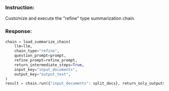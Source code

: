 ### Instruction:
Customize and execute the "refine" type summarization chain.

### Response:
```python
chain = load_summarize_chain(
    llm=llm,
    chain_type="refine",
    question_prompt=prompt,
    refine_prompt=refine_prompt,
    return_intermediate_steps=True,
    input_key="input_documents",
    output_key="output_text",
)
result = chain.run({"input_documents": split_docs}, return_only_outputs=True)
```